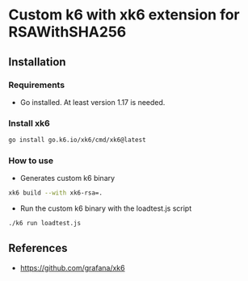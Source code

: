 # Custom k6 with xk6 extension for RSAWithSHA256

## Installation

### Requirements
- Go installed. At least version 1.17 is needed.
### Install xk6
```bash
go install go.k6.io/xk6/cmd/xk6@latest
```

### How to use
- Generates custom k6 binary 
```bash
xk6 build --with xk6-rsa=.
```

- Run the custom k6 binary with the loadtest.js script
```bash
./k6 run loadtest.js
```

## References
- https://github.com/grafana/xk6